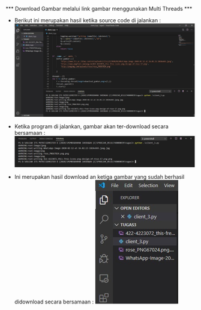 *** Download Gambar melalui link gambar menggunakan Multi Threads ***

* Berikut ini merupakan hasil ketika source code di jalankan :
![1](https://github.com/PutriEndahP/PROGJAR_05111740000039/blob/master/tugas3/Screenshot%20Running/Screenshot_5.jpg)

* Ketika program di jalankan, gambar akan ter-download secara bersamaan :
![2](https://github.com/PutriEndahP/PROGJAR_05111740000039/blob/master/tugas3/Screenshot%20Running/Screenshot_2.jpg)

* Ini merupakan hasil download an ketiga gambar yang sudah berhasil didownload secara bersamaan :
![3](https://github.com/PutriEndahP/PROGJAR_05111740000039/blob/master/tugas3/Screenshot%20Running/Screenshot_4.jpg)
